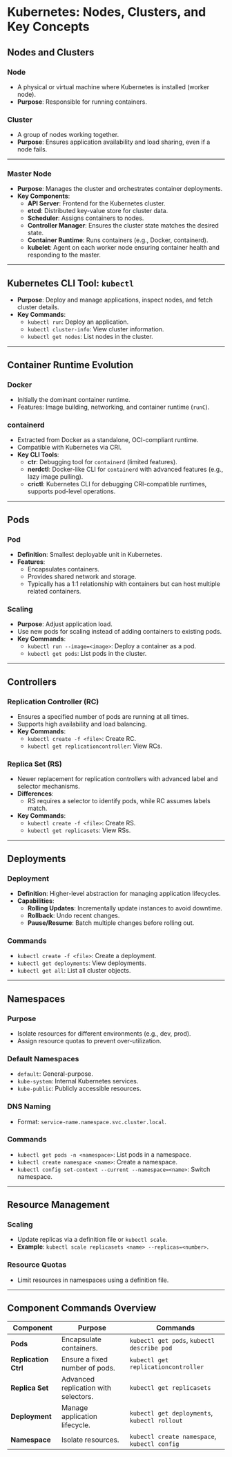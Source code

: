 # Kubernetes: Nodes, Clusters, and Key Concepts

## Nodes and Clusters

### Node
- A physical or virtual machine where Kubernetes is installed (worker node).
- **Purpose**: Responsible for running containers.

### Cluster
- A group of nodes working together.
- **Purpose**: Ensures application availability and load sharing, even if a node fails.

---

### Master Node
- **Purpose**: Manages the cluster and orchestrates container deployments.
- **Key Components**:
  - **API Server**: Frontend for the Kubernetes cluster.
  - **etcd**: Distributed key-value store for cluster data.
  - **Scheduler**: Assigns containers to nodes.
  - **Controller Manager**: Ensures the cluster state matches the desired state.
  - **Container Runtime**: Runs containers (e.g., Docker, containerd).
  - **kubelet**: Agent on each worker node ensuring container health and responding to the master.

---

## Kubernetes CLI Tool: `kubectl`
- **Purpose**: Deploy and manage applications, inspect nodes, and fetch cluster details.
- **Key Commands**:
  - `kubectl run`: Deploy an application.
  - `kubectl cluster-info`: View cluster information.
  - `kubectl get nodes`: List nodes in the cluster.

---

## Container Runtime Evolution

### Docker
- Initially the dominant container runtime.
- Features: Image building, networking, and container runtime (`runC`).

### containerd
- Extracted from Docker as a standalone, OCI-compliant runtime.
- Compatible with Kubernetes via CRI.
- **Key CLI Tools**:
  - **ctr**: Debugging tool for `containerd` (limited features).
  - **nerdctl**: Docker-like CLI for `containerd` with advanced features (e.g., lazy image pulling).
  - **crictl**: Kubernetes CLI for debugging CRI-compatible runtimes, supports pod-level operations.

---

## Pods

### Pod
- **Definition**: Smallest deployable unit in Kubernetes.
- **Features**:
  - Encapsulates containers.
  - Provides shared network and storage.
  - Typically has a 1:1 relationship with containers but can host multiple related containers.

### Scaling
- **Purpose**: Adjust application load.
- Use new pods for scaling instead of adding containers to existing pods.
- **Key Commands**:
  - `kubectl run --image=<image>`: Deploy a container as a pod.
  - `kubectl get pods`: List pods in the cluster.

---

## Controllers

### Replication Controller (RC)
- Ensures a specified number of pods are running at all times.
- Supports high availability and load balancing.
- **Key Commands**:
  - `kubectl create -f <file>`: Create RC.
  - `kubectl get replicationcontroller`: View RCs.

### Replica Set (RS)
- Newer replacement for replication controllers with advanced label and selector mechanisms.
- **Differences**:
  - RS requires a selector to identify pods, while RC assumes labels match.
- **Key Commands**:
  - `kubectl create -f <file>`: Create RS.
  - `kubectl get replicasets`: View RSs.

---

## Deployments

### Deployment
- **Definition**: Higher-level abstraction for managing application lifecycles.
- **Capabilities**:
  - **Rolling Updates**: Incrementally update instances to avoid downtime.
  - **Rollback**: Undo recent changes.
  - **Pause/Resume**: Batch multiple changes before rolling out.

### Commands
- `kubectl create -f <file>`: Create a deployment.
- `kubectl get deployments`: View deployments.
- `kubectl get all`: List all cluster objects.

---

## Namespaces

### Purpose
- Isolate resources for different environments (e.g., dev, prod).
- Assign resource quotas to prevent over-utilization.

### Default Namespaces
- `default`: General-purpose.
- `kube-system`: Internal Kubernetes services.
- `kube-public`: Publicly accessible resources.

### DNS Naming
- Format: `service-name.namespace.svc.cluster.local`.

### Commands
- `kubectl get pods -n <namespace>`: List pods in a namespace.
- `kubectl create namespace <name>`: Create a namespace.
- `kubectl config set-context --current --namespace=<name>`: Switch namespace.

---

## Resource Management

### Scaling
- Update replicas via a definition file or `kubectl scale`.
- **Example**: `kubectl scale replicasets <name> --replicas=<number>`.

### Resource Quotas
- Limit resources in namespaces using a definition file.

---

## Component Commands Overview

| **Component**         | **Purpose**                           | **Commands**                              |
|------------------------|---------------------------------------|-------------------------------------------|
| **Pods**              | Encapsulate containers.              | `kubectl get pods`, `kubectl describe pod` |
| **Replication Ctrl**  | Ensure a fixed number of pods.        | `kubectl get replicationcontroller`       |
| **Replica Set**       | Advanced replication with selectors. | `kubectl get replicasets`                 |
| **Deployment**        | Manage application lifecycle.        | `kubectl get deployments`, `kubectl rollout` |
| **Namespace**         | Isolate resources.                   | `kubectl create namespace`, `kubectl config` |
